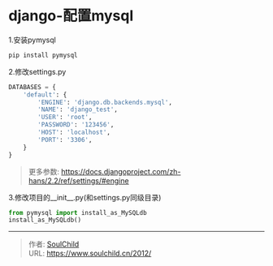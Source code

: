 # django-配置mysql

<!--more-->
1.安装pymysql
```bash
pip install pymysql
```


2.修改settings.py
```python
DATABASES = {
    'default': {
        'ENGINE': 'django.db.backends.mysql',
        'NAME': 'django_test',
        'USER': 'root',
        'PASSWORD': '123456',
        'HOST': 'localhost',
        'PORT': '3306',
    }
}
```
> 更多参数: https://docs.djangoproject.com/zh-hans/2.2/ref/settings/#engine

3.修改项目的__init__.py(和settings.py同级目录)
```python
from pymysql import install_as_MySQLdb
install_as_MySQLdb()
```


---

> 作者: [SoulChild](https://www.soulchild.cn)  
> URL: https://www.soulchild.cn/2012/  


